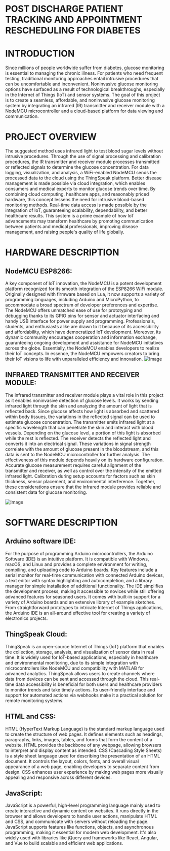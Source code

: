 # POST DISCHARGE PATIENT TRACKING AND APPOINTMENT RESCHEDULING FOR DIABETES

# INTRODUCTION
  Since millions of people worldwide suffer from diabetes, glucose monitoring is essential to managing the chronic illness. For patients who need frequent testing, traditional monitoring approaches entail intrusive procedures that can be uncomfortable and inconvenient. Noninvasive glucose monitoring options have surfaced as a result of technological breakthroughs, especially in the Internet of Things (IoT) and sensor systems. The goal of this project is to create a seamless, affordable, and noninvasive glucose monitoring system by integrating an infrared (IR) transmitter and receiver module with a NodeMCU microcontroller and a cloud-based platform for data viewing and communication.

# PROJECT OVERVIEW
  The suggested method uses infrared light to test blood sugar levels without intrusive procedures. Through the use of signal processing and calibration procedures, the IR transmitter and receiver module processes transmitted or reflected signals to determine the glucose concentration. For data logging, visualization, and analysis, a WiFi-enabled NodeMCU sends the processed data to the cloud using the ThingSpeak platform. Better disease management is made possible via cloud integration, which enables consumers and medical experts to monitor glucose trends over time.
  By combining cloud computing, healthcare apps, and reasonably priced hardware, this concept lessens the need for intrusive blood-based monitoring methods. Real-time data access is made possible by the integration of IoT, guaranteeing scalability, dependability, and better healthcare results. This system is a prime example of how IoT advancements may transform healthcare by promoting communication between patients and medical professionals, improving disease management, and raising people's quality of life globally.
# HARDWARE DESCRIPTION
## NodeMCU ESP8266:
  A key component of IoT innovation, the NodeMCU is a potent development platform recognized for its smooth integration of the ESP8266 WiFi module. Originally designed with firmware based on Lua, it now supports a variety of programming languages, including Arduino and MicroPython, to accommodate a broad spectrum of developer preferences and expertise. The NodeMCU offers unmatched ease of use for prototyping and debugging thanks to its GPIO pins for sensor and actuator interfacing and handy USB interface for power supply and programming. Professionals, students, and enthusiasts alike are drawn to it because of its accessibility and affordability, which have democratized IoT development. Moreover, its dynamic community encourages cooperation and information exchange, guaranteeing ongoing development and assistance for NodeMCU initiatives across the globe. Essentially, the NodeMCU enables developers to realize their IoT concepts. In essence, the NodeMCU empowers creators to bring their IoT visions to life with unparalleled efficiency and innovation.
![Image](https://github.com/user-attachments/assets/91123e69-1d6f-4c6b-8a40-a2f50a60146d)

## INFRARED TRANSMITTER AND RECEIVER MODULE:
  The infrared transmitter and receiver module plays a vital role in this project as it enables noninvasive detection of glucose levels. It works by sending infrared light through the skin and analyzing the amount of light that is reflected back. Since glucose affects how light is absorbed and scattered within body tissues, the variations in the reflected signal can be used to estimate glucose concentration. The transmitter emits infrared light at a specific wavelength that can penetrate the skin and interact with blood vessels. Depending on the glucose level, a portion of this light is absorbed while the rest is reflected. The receiver detects the reflected light and converts it into an electrical signal. These variations in signal strength correlate with the amount of glucose present in the bloodstream, and this data is sent to the NodeMCU microcontroller for further analysis. The effectiveness of this module depends heavily on its hardware configuration. Accurate glucose measurement requires careful alignment of the transmitter and receiver, as well as control over the intensity of the emitted infrared light. Calibration during setup accounts for factors such as skin thickness, sensor placement, and environmental interference. Together, these considerations ensure that the infrared module provides reliable and consistent data for glucose monitoring.
  
![Image](https://github.com/user-attachments/assets/d94496df-c7ce-427a-a9af-015bdd42e0b6)
# SOFTWARE DESCRIPTION
## Arduino software IDE:
  For the purpose of programming Arduino microcontrollers, the Arduino Software (IDE) is an intuitive platform. It is compatible with Windows, macOS, and Linux and provides a complete environment for writing, compiling, and uploading code to Arduino boards. Key features include a serial monitor for real-time communication with connected Arduino devices, a text editor with syntax highlighting and autocompletion, and a library manager for simple installation of additional functionality. The IDE simplifies the development process, making it accessible to novices while still offering advanced features for seasoned users.  It comes with built-in support for a variety of Arduino boards and an extensive library of example sketches. From straightforward prototypes to intricate Internet of Things applications, the Arduino IDE is an all-around effective tool for creating a variety of electronics projects.
## ThingSpeak Cloud:
  ThingSpeak is an open-source Internet of Things (IoT) platform that enables the collection, storage, analysis, and visualization of sensor data in real time. It is widely used for IoT-based applications, especially in healthcare and environmental monitoring, due to its simple integration with microcontrollers like NodeMCU and compatibility with MATLAB for advanced analytics. ThingSpeak allows users to
create channels where data from devices can be sent and accessed through the cloud. This real-time data accessibility is beneficial for both users and healthcare providers to monitor trends and take timely actions. Its user-friendly interface and support for automated actions via webhooks make it a practical solution for remote monitoring systems.
## HTML and CSS:
  HTML (HyperText Markup Language) is the standard markup language used to create the structure of web pages. It defines elements such as headings, paragraphs, links, images, tables, and forms that form the content of a website. HTML provides the backbone of any webpage, allowing browsers to interpret and display content as intended. CSS (Cascading Style Sheets) is a style sheet language used for describing the presentation of an HTML document. It controls the layout, colors, fonts, and overall visual appearance of a web page, enabling developers to separate content from design. CSS enhances user experience by making web pages more visually appealing and responsive across different devices.
## JavaScript:
 JavaScript is a powerful, high-level programming language mainly used to create interactive and dynamic content on websites. It runs directly in the browser and allows developers to handle user actions, manipulate HTML and CSS, and communicate with servers without reloading the page. JavaScript supports features like functions, objects, and asynchronous programming, making it essential for modern web development. It's also widely used with libraries like jQuery and frameworks like React, Angular, and Vue to build scalable and efficient web applications.






  
